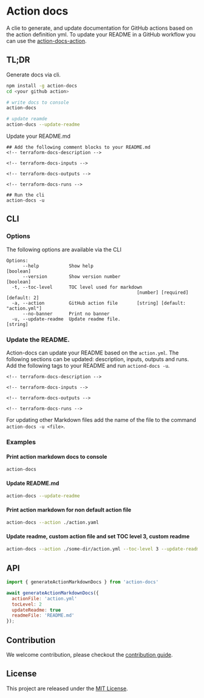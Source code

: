 # Action docs

A clie to generate, and update documentation for GitHub actions based on the action definition yml. To update your README in a GitHub workflow you can use the [action-docs-action](https://github.com/npalm/action-docs-action).

## TL;DR

Generate docs via cli.

```bash
npm install -g action-docs
cd <your github action>

# write docs to console
action-docs

# update reamde
action-ducs --update-readme
```

Update your README.md

```
## Add the following comment blocks to your README.md
<!-- terraform-docs-description -->

<!-- terraform-docs-inputs -->

<!-- terraform-docs-outputs -->

<!-- terraform-docs-runs -->

## Run the cli
action-docs -u
```

## CLI

### Options

The following options are available via the CLI

```
Options:
      --help           Show help                                       [boolean]
      --version        Show version number                             [boolean]
  -t, --toc-level      TOC level used for markdown
                                                [number] [required] [default: 2]
  -a, --action         GitHub action file       [string] [default: "action.yml"]
      --no-banner      Print no banner
  -u, --update-readme  Update readme file.                              [string]
```


### Update the README.

Action-docs can update your README based on the `action.yml`. The following sections can be updated: description, inputs, outputs and runs. Add the following tags to your README and run `actiond-docs -u`.

```
<!-- terraform-docs-description -->

<!-- terraform-docs-inputs -->

<!-- terraform-docs-outputs -->

<!-- terraform-docs-runs -->
```

For updating other Markdown files add the name of the file to the command `action-docs -u <file>`.


### Examples

#### Print action markdown docs to console

```bash
action-docs
```

#### Update README.md

```bash
action-docs --update-readme
```


#### Print action markdown for non default action file

```bash
action-docs --action ./action.yaml
```

#### Update readme, custom action file and set TOC level 3, custom readme

```bash
action-docs --action ./some-dir/action.yml --toc-level 3 --update-readme docs.md
```




## API

```javascript
import { generateActionMarkdownDocs } from 'action-docs'

await generateActionMarkdownDocs({
  actionFile: 'action.yml'
  tocLevel: 2
  updateReadme: true
  readmeFile: 'README.md'
});
```

## Contribution

We welcome contribution, please checkout the [contribution guide](CONTRIBUTING.md). 


## License

This project are released under the [MIT License](./LICENSE).
